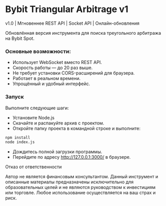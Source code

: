 # Bybit Triangular Arbitrage v1
v1.0 | Мгновеннее REST API | Socket API | Онлайн-обновления

Обновлённая версия инструмента для поиска треугольного арбитража на Bybit Spot.

### Основные возможности:
- Использует WebSocket вместо REST API.
- Скорость работы — до 20 раз выше.
- Не требует установки CORS-расширений для браузера.
- Работает в реальном времени.
- Упрощённый и удобный интерфейс.

### Запуск

Выполните следующие шаги:
- Установите Node.js
- Скачайте и распакуйте архив с проектом.
- Откройте папку проекта в командной строке и выполните:

```bash
npm install
node index.js
```

- Дождитесь полной загрузки программы.
- Перейдите по адресу http://127.0.0.1:3000/ в браузере.

Отказ от ответственности

Автор не является финансовым консультантом. Данный инструмент и описанные материалы предназначены исключительно для образовательных целей и не являются руководством к инвестициям или торговле. Любое использование осуществляется на ваш страх и риск.
